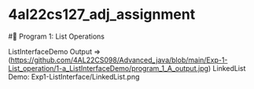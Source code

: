 # 4al22cs127_adj_assignment
#📌 Program 1: List Operations

ListInterfaceDemo Output =>(https://github.com/4AL22CS098/Advanced_java/blob/main/Exp-1-List_operation/1-a_ListInterfaceDemo/program_1_A_output.jpg)
LinkedList Demo: Exp1-ListInterface/LinkedList.png
